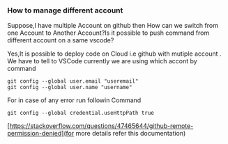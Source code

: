 ### How to manage different account

Suppose,I have multiple Account on github then How can we switch from one Account to Another Account?Is it possible to push command from different account on a same vscode?

Yes,It is possible to deploy code on Cloud i.e github with mutiple account .
We have to tell to VSCode currently we are using which accont by command
```
git config --global user.email "useremail"
git config --global user.name "username"
```
For in case of any error run followin Command
```
git config --global credential.useHttpPath true
```

[https://stackoverflow.com/questions/47465644/github-remote-permission-denied](for more details refer this documentation)

